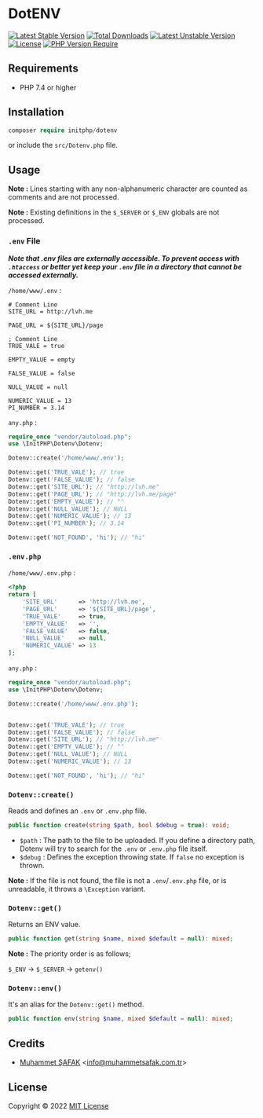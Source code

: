 # DotENV

[![Latest Stable Version](http://poser.pugx.org/initphp/dotenv/v)](https://packagist.org/packages/initphp/dotenv) [![Total Downloads](http://poser.pugx.org/initphp/dotenv/downloads)](https://packagist.org/packages/initphp/dotenv) [![Latest Unstable Version](http://poser.pugx.org/initphp/dotenv/v/unstable)](https://packagist.org/packages/initphp/dotenv) [![License](http://poser.pugx.org/initphp/dotenv/license)](https://packagist.org/packages/initphp/dotenv) [![PHP Version Require](http://poser.pugx.org/initphp/dotenv/require/php)](https://packagist.org/packages/initphp/dotenv)

## Requirements

- PHP 7.4 or higher

## Installation

```php 
composer require initphp/dotenv
```

or include the `src/Dotenv.php` file.

## Usage

**Note :** Lines starting with any non-alphanumeric character are counted as comments and are not processed.

**Note :** Existing definitions in the `$_SERVER` or `$_ENV` globals are not processed.

### `.env` File

_**Note that .env files are externally accessible. To prevent access with `.htaccess` or better yet keep your `.env` file in a directory that cannot be accessed externally.**_

`/home/www/.env` : 

```
# Comment Line
SITE_URL = http://lvh.me

PAGE_URL = ${SITE_URL}/page

; Comment Line
TRUE_VALE = true

EMPTY_VALUE = empty

FALSE_VALUE = false

NULL_VALUE = null

NUMERIC_VALUE = 13
PI_NUMBER = 3.14
```

`any.php` : 

```php 
require_once "vendor/autoload.php";
use \InitPHP\Dotenv\Dotenv;

Dotenv::create('/home/www/.env');

Dotenv::get('TRUE_VALE'); // true
Dotenv::get('FALSE_VALUE'); // false
Dotenv::get('SITE_URL'); // "http://lvh.me"
Dotenv::get('PAGE_URL'); // "http://lvh.me/page"
Dotenv::get('EMPTY_VALUE'); // ""
Dotenv::get('NULL_VALUE'); // NULL
Dotenv::get('NUMERIC_VALUE'); // 13
Dotenv::get('PI_NUMBER'); // 3.14

Dotenv::get('NOT_FOUND', 'hi'); // "hi"
```

### `.env.php`

`/home/www/.env.php` :

```php 
<?php 
return [
    'SITE_URL'      => 'http://lvh.me',
    'PAGE_URL'      => '${SITE_URL}/page',
    'TRUE_VALE'     => true,
    'EMPTY_VALUE'   => '',
    'FALSE_VALUE'   => false,
    'NULL_VALUE'    => null,
    'NUMERIC_VALUE' => 13
];
```

`any.php` :

```php 
require_once "vendor/autoload.php";
use \InitPHP\Dotenv\Dotenv;

Dotenv::create('/home/www/.env.php');


Dotenv::get('TRUE_VALE'); // true
Dotenv::get('FALSE_VALUE'); // false
Dotenv::get('SITE_URL'); // "http://lvh.me"
Dotenv::get('EMPTY_VALUE'); // ""
Dotenv::get('NULL_VALUE'); // NULL
Dotenv::get('NUMERIC_VALUE'); // 13

Dotenv::get('NOT_FOUND', 'hi'); // "hi"
```

### `Dotenv::create()`

Reads and defines an `.env` or `.env.php` file.

```php
public function create(string $path, bool $debug = true): void;
```

- `$path`  : The path to the file to be uploaded. If you define a directory path, Dotenv will try to search for the `.env` or `.env.php` file itself.
- `$debug` : Defines the exception throwing state. If `false` no exception is thrown.

**Note :** If the file is not found, the file is not a `.env`/`.env.php` file, or is unreadable, it throws a `\Exception` variant.

### `Dotenv::get()`

Returns an ENV value.

```php
public function get(string $name, mixed $default = null): mixed;
```

**Note :** The priority order is as follows;

`$_ENV` -> `$_SERVER` -> `getenv()`

### `Dotenv::env()`

It's an alias for the `Dotenv::get()` method.

```php
public function env(string $name, mixed $default = null): mixed;
```

## Credits

- [Muhammet ŞAFAK](https://www.muhammetsafak.com.tr) <<info@muhammetsafak.com.tr>>

## License

Copyright &copy; 2022 [MIT License](./LICENSE)
